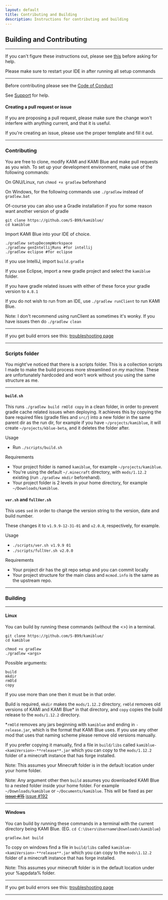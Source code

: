 ```yaml
---
layout: default
title: Contributing and Building
description: Instructions for contributing and building
---
```


## Building and Contributing

***

If you can't figure these instructions out, please see [this](https://youtu.be/PfmlNiHonV0) before asking for help.

Please make sure to restart your IDE in after running all setup commands

***

Before contributing please see the [Code of Conduct](coc.html)

See [Support](support.html) for help.

#### Creating a pull request or issue

If you are proposing a pull request, please make sure the change won't interfere with anything current, and that it is useful. 

If you're creating an issue, please use the proper template and fill it out.


***

### Contributing 

You are free to clone, modify KAMI and KAMI Blue and make pull requests as you wish. To set up your development environment, make use of the following commands:

On GNU/Linux, run `chmod +x gradlew` beforehand

On Windows, for the following commands use `./gradlew` instead of `gradlew.bat`

Of-course you can also use a Gradle installation if you for some reason want another version of gradle
```
git clone https://github.com/S-B99/kamiblue/
cd kamiblue
```
Import KAMI Blue into your IDE of choice. 
```
./gradlew setupDecompWorkspace
./gradlew genIntellijRuns #for intellij
./gradlew eclipse #for eclipse
```
If you use IntelliJ, import `build.gradle`

If you use Eclipse, import a new gradle project and select the `kamiblue` folder. 

If you have gradle related issues with either of these force your gradle version to `4.8.1`

If you do not wish to run from an IDE, use `./gradlew runClient` to run KAMI Blue.

Note: I don't recommend using runClient as sometimes it's wonky. If you have issues then do `./gradlew clean`

*** 

If you get build errors see this: [troubleshooting page](troubleshooting)

***

### Scripts folder

You might've noticed that there is a scripts folder. This is a collection scripts I made to make the build process more streamlined on *my* machine. These are unfortunately hardcoded and won't work without you using the same structure as me. 

***

#### `build.sh`

This runs `./gradlew build rmOld copy` in a clean folder, in order to prevent gradle cache related issues when deploying. It achieves this by copying the bare required files (gradle files and `src/`) into a new folder in the same parent dir as the run dir, for example if you have `~/projects/kamiblue`, it will create `~/projects/kblue-beta`, and it deletes the folder after. 

Usage 
  - Run `./scripts/build.sh`
  
Requirements 
  - Your project folder is named `kamiblue`, for example `~/projects/kamiblue`.
  - You're using the default `~/.minecraft` directory, with `mods/1.12.2` existing (run `./gradlew mkdir` beforehand).
  - Your project folder is 2 levels in your home directory, for example `~/Downloads/kamiblue`.

#### `ver.sh` and `fullVer.sh`

This uses `sed` in order to change the version string to the version, date and build number.

These changes it to `v1.9.9-12-31-01` and `v2.0.0`, respectively, for example. 

Usage
  - `./scripts/ver.sh v1.9.9 01`
  - `./scripts/fullVer.sh v2.0.0`
  
Requirements
  - Your project dir has the git repo setup and you can commit locally
  - Your project structure for the main class and `mcmod.info` is the same as the upstream repo. 

***

### Building

***

#### Linux

You can build by running these commands (without the <>) in a terminal.
```
git clone https://github.com/S-B99/kamiblue/
cd kamiblue

chmod +x gradlew
./gradlew <args>
```
Possible arguments:
```
build
mkdir
rmOld
copy
```
If you use more than one then it must be in that order. 

Build is required, `mkdir` makes the `mods/1.12.2` directory, `rmOld` removes old versions of KAMI and KAMI Blue\* in that directory, and `copy` copies the build release to the `mods/1.12.2` directory. 

\*`rmOld` removes any jars beginning with `kamiblue` and ending in `-release.jar`, which is the format that KAMI Blue uses. If you use any other mod that uses that naming scheme please remove old versions manually.

If you prefer copying it manually, find a file in `build/libs` called `kamiblue-<kamiVersion>-**release**.jar` which you can copy to the `mods/1.12.2` folder of a minecraft instance that has forge installed.

Note: This assumes your Minecraft folder is in the default location under your home folder.

Note: Any argument other then `build` assumes you downloaded KAMI Blue to a nested folder inside your home folder. For example `~/Downloads/kamiblue` or `~/Documents/kamiblue`. This will be fixed as per ~~[issue #15](https://github.com/S-B99/kamiblue/issues/15)~~ [issue #192](https://github.com/S-B99/kamiblue/issues/192)

***

#### Windows
You can build by running these commands in a terminal with the current directory being KAMI Blue. (EG. `cd C:\Users\Username\Downloads\kamiblue`)
```
gradlew.bat build
```

To copy on windows find a file in `build/libs` called `kamiblue-<kamiVersion>-**release**.jar` which you can copy to the `mods\1.12.2` folder of a minecraft instance that has forge installed.

Note: This assumes your minecraft folder is in the default location under your %appdata% folder.

***

If you get build errors see this: [troubleshooting page](troubleshooting)

***
